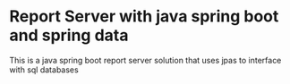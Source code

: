 # Report Server with java spring boot and spring data
This is a java spring boot report server solution that uses jpas to interface with sql databases
